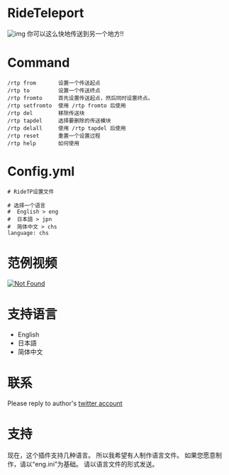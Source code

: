 # RideTeleport
![img](https://github.com/OtorisanVardo/RideTeleport/blob/master/utils/logo.png)
你可以这么快地传送到另一个地方!!
  
# Command
```
/rtp from       设置一个传送起点
/rtp to         设置一个传送终点
/rtp fromto     首先设置传送起点，然后同时设置终点。
/rtp setfromto  使用 /rtp fromto 后使用
/rtp del        移除传送块
/rtp tapdel     选择要删除的传送模块
/rtp delall     使用 /rtp tapdel 后使用
/rtp reset      重置一个设置过程
/rtp help       如何使用
```
  
# Config.yml
```
# RideTP设置文件

# 选择一个语言
#  English > eng
#  日本語 > jpn
#  简体中文 > chs
language: chs
```
  
# 范例视频
[![Not Found](http://img.youtube.com/vi/MGXLX098M_c/0.jpg)](https://youtu.be/MGXLX098M_c)
  
# 支持语言
* English
* 日本語
* 简体中文
 
# 联系
Please reply to author's [twitter account](https://twitter.com/o10ri3_)
  
# 支持
现在，这个插件支持几种语言。
所以我希望有人制作语言文件。
如果您愿意制作，请以“eng.ini”为基础。
请以语言文件的形式发送。
